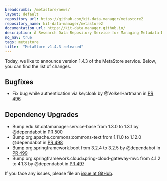 ```yaml
---
breadcrumbs: /metastore/news/
layout: default
repository_url: https://github.com/kit-data-manager/metastore2
repository_name: kit-data-manager/metastore2
documentation_url: https://kit-data-manager.github.io/
description: A Research Data Repository Service for Managing Metadata Documents based on JSON or XML.
no_nav: true
tags: metastore
title:  "MetaStore v1.4.3 released"
---
```


Today, we like to announce version 1.4.3 of the MetaStore service. Below, you can find the list of changes. 
## Bugfixes
* Fix bug while authentication via keycloak by @VolkerHartmann in [PR 496](https://github.com/kit-data-manager/metastore2/pull/496)

## Dependency Upgrades
* Bump edu.kit.datamanager:service-base from 1.3.0 to 1.3.1 by @dependabot in [PR 500](https://github.com/kit-data-manager/metastore2/pull/500)
* Bump org.apache.commons:commons-text from 1.11.0 to 1.12.0 @dependabot in [PR 498](https://github.com/kit-data-manager/metastore2/pull/498)
* Bump org.springframework.boot from 3.2.4 to 3.2.5 by @dependabot in [PR 499](https://github.com/kit-data-manager/metastore2/pull/499)
* Bump org.springframework.cloud:spring-cloud-gateway-mvc from 4.1.2 to 4.1.3 by @dependabot in [PR 497](https://github.com/kit-data-manager/metastore2/pull/497)


If you face any issues, please file an [issue at GitHub](https://github.com/kit-data-manager/metastore2/issues). 
